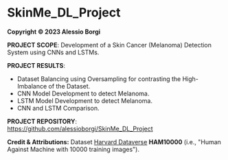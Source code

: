 # SkinMe_DL_Project

**Copyright © 2023 Alessio Borgi**

**PROJECT SCOPE**: Development of a Skin Cancer (Melanoma) Detection System using CNNs and LSTMs.

**PROJECT RESULTS**:
- Dataset Balancing using Oversampling for contrasting the High-Imbalance of the Dataset.
- CNN Model Development to detect Melanoma.
- LSTM Model Development to detect Melanoma.
- CNN and LSTM Comparison.

**PROJECT REPOSITORY**: https://github.com/alessioborgi/SkinMe_DL_Project

**Credit & Attributions:** Dataset [Harvard Dataverse](https://dataverse.harvard.edu/dataset.xhtml?persistentId=doi:10.7910/DVN/DBW86T) **HAM10000** (i.e., "Human Against Machine with 10000 training images").
